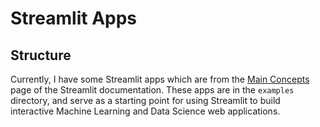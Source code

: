 # Streamlit Apps

## Structure

Currently, I have some Streamlit apps which are from the [Main Concepts](https://docs.streamlit.io/get-started/fundamentals/main-concepts) page of the Streamlit documentation. These apps are in the `examples` directory, and serve as a starting point for using Streamlit to build interactive Machine Learning and Data Science web applications.